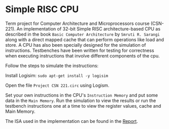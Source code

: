 # Simple RISC CPU
Term project for Computer Architecture and Microprocessors course (CSN-221). An implementation of 32-bit Simple RISC architecture-based CPU as described in the book `Basic Computer Architecture` by
`Smruti R. Sarangi` along with a direct mapped cache that can perform operations like load and store. A CPU has also been specially designed for the simulation of instructions. Testbenches have been written for testing for correctness when executing instructions that involve different components of the cpu.

Follow the steps to simulate the instructions:

Install Logisim: `sudo apt-get install -y logisim`

Open the file `Project CSN 221.circ` using Logism.

Set your own instructions in the CPU's `Instruction Memory` and put some data in the `Main Memory`.
Run the simulation to view the results or run the testbench instructions one at a time to view the register values, cache and Main Memory.

The ISA used in the implementation can be found in the [Report](https://github.com/kumar-devesh/Simple_RISC_CPU/blob/master/Report/CSN-221%20Report.pdf).
